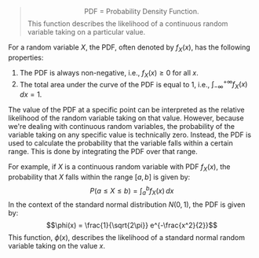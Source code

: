 >$$\text{PDF = Probability Density Function. }$$
This function describes the likelihood of a continuous random variable taking on a particular value.

For a random variable $X$, the PDF, often denoted by $f_X(x)$, has the following properties:

1. The PDF is always non-negative, i.e., $f_X(x) \geq 0$ for all $x$.
2. The total area under the curve of the PDF is equal to 1, i.e., $\int_{-\infty}^{+\infty} f_X(x) \, dx = 1$.

The value of the PDF at a specific point can be interpreted as the relative likelihood of the random variable taking on that value. However, because we're dealing with continuous random variables, the probability of the variable taking on any specific value is technically zero. Instead, the PDF is used to calculate the probability that the variable falls within a certain range. This is done by integrating the PDF over that range.

For example, if $X$ is a continuous random variable with PDF $f_X(x)$, the probability that $X$ falls within the range $[a, b]$ is given by:
$$P(a \leq X \leq b) = \int_a^b f_X(x) \, dx$$
In the context of the standard normal distribution $N(0,1)$, the PDF is given by:
$$\phi(x) = \frac{1}{\sqrt{2\pi}} e^{-\frac{x^2}{2}}$$
This function, $\phi(x)$, describes the likelihood of a standard normal random variable taking on the value $x$.
